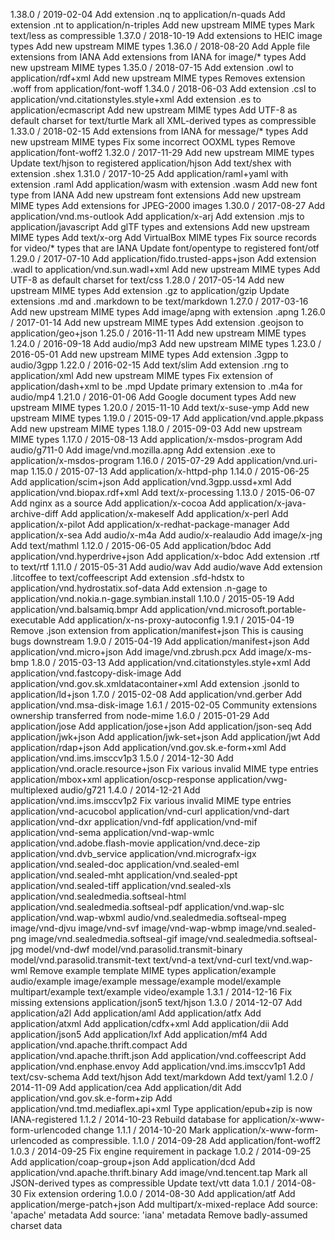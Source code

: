 1.38.0 / 2019-02-04
Add extension .nq to application/n-quads
Add extension .nt to application/n-triples
Add new upstream MIME types
Mark text/less as compressible
1.37.0 / 2018-10-19
Add extensions to HEIC image types
Add new upstream MIME types
1.36.0 / 2018-08-20
Add Apple file extensions from IANA
Add extensions from IANA for image/* types
Add new upstream MIME types
1.35.0 / 2018-07-15
Add extension .owl to application/rdf+xml
Add new upstream MIME types
Removes extension .woff from application/font-woff
1.34.0 / 2018-06-03
Add extension .csl to application/vnd.citationstyles.style+xml
Add extension .es to application/ecmascript
Add new upstream MIME types
Add UTF-8 as default charset for text/turtle
Mark all XML-derived types as compressible
1.33.0 / 2018-02-15
Add extensions from IANA for message/* types
Add new upstream MIME types
Fix some incorrect OOXML types
Remove application/font-woff2
1.32.0 / 2017-11-29
Add new upstream MIME types
Update text/hjson to registered application/hjson
Add text/shex with extension .shex
1.31.0 / 2017-10-25
Add application/raml+yaml with extension .raml
Add application/wasm with extension .wasm
Add new font type from IANA
Add new upstream font extensions
Add new upstream MIME types
Add extensions for JPEG-2000 images
1.30.0 / 2017-08-27
Add application/vnd.ms-outlook
Add application/x-arj
Add extension .mjs to application/javascript
Add glTF types and extensions
Add new upstream MIME types
Add text/x-org
Add VirtualBox MIME types
Fix source records for video/* types that are IANA
Update font/opentype to registered font/otf
1.29.0 / 2017-07-10
Add application/fido.trusted-apps+json
Add extension .wadl to application/vnd.sun.wadl+xml
Add new upstream MIME types
Add UTF-8 as default charset for text/css
1.28.0 / 2017-05-14
Add new upstream MIME types
Add extension .gz to application/gzip
Update extensions .md and .markdown to be text/markdown
1.27.0 / 2017-03-16
Add new upstream MIME types
Add image/apng with extension .apng
1.26.0 / 2017-01-14
Add new upstream MIME types
Add extension .geojson to application/geo+json
1.25.0 / 2016-11-11
Add new upstream MIME types
1.24.0 / 2016-09-18
Add audio/mp3
Add new upstream MIME types
1.23.0 / 2016-05-01
Add new upstream MIME types
Add extension .3gpp to audio/3gpp
1.22.0 / 2016-02-15
Add text/slim
Add extension .rng to application/xml
Add new upstream MIME types
Fix extension of application/dash+xml to be .mpd
Update primary extension to .m4a for audio/mp4
1.21.0 / 2016-01-06
Add Google document types
Add new upstream MIME types
1.20.0 / 2015-11-10
Add text/x-suse-ymp
Add new upstream MIME types
1.19.0 / 2015-09-17
Add application/vnd.apple.pkpass
Add new upstream MIME types
1.18.0 / 2015-09-03
Add new upstream MIME types
1.17.0 / 2015-08-13
Add application/x-msdos-program
Add audio/g711-0
Add image/vnd.mozilla.apng
Add extension .exe to application/x-msdos-program
1.16.0 / 2015-07-29
Add application/vnd.uri-map
1.15.0 / 2015-07-13
Add application/x-httpd-php
1.14.0 / 2015-06-25
Add application/scim+json
Add application/vnd.3gpp.ussd+xml
Add application/vnd.biopax.rdf+xml
Add text/x-processing
1.13.0 / 2015-06-07
Add nginx as a source
Add application/x-cocoa
Add application/x-java-archive-diff
Add application/x-makeself
Add application/x-perl
Add application/x-pilot
Add application/x-redhat-package-manager
Add application/x-sea
Add audio/x-m4a
Add audio/x-realaudio
Add image/x-jng
Add text/mathml
1.12.0 / 2015-06-05
Add application/bdoc
Add application/vnd.hyperdrive+json
Add application/x-bdoc
Add extension .rtf to text/rtf
1.11.0 / 2015-05-31
Add audio/wav
Add audio/wave
Add extension .litcoffee to text/coffeescript
Add extension .sfd-hdstx to application/vnd.hydrostatix.sof-data
Add extension .n-gage to application/vnd.nokia.n-gage.symbian.install
1.10.0 / 2015-05-19
Add application/vnd.balsamiq.bmpr
Add application/vnd.microsoft.portable-executable
Add application/x-ns-proxy-autoconfig
1.9.1 / 2015-04-19
Remove .json extension from application/manifest+json
This is causing bugs downstream
1.9.0 / 2015-04-19
Add application/manifest+json
Add application/vnd.micro+json
Add image/vnd.zbrush.pcx
Add image/x-ms-bmp
1.8.0 / 2015-03-13
Add application/vnd.citationstyles.style+xml
Add application/vnd.fastcopy-disk-image
Add application/vnd.gov.sk.xmldatacontainer+xml
Add extension .jsonld to application/ld+json
1.7.0 / 2015-02-08
Add application/vnd.gerber
Add application/vnd.msa-disk-image
1.6.1 / 2015-02-05
Community extensions ownership transferred from node-mime
1.6.0 / 2015-01-29
Add application/jose
Add application/jose+json
Add application/json-seq
Add application/jwk+json
Add application/jwk-set+json
Add application/jwt
Add application/rdap+json
Add application/vnd.gov.sk.e-form+xml
Add application/vnd.ims.imsccv1p3
1.5.0 / 2014-12-30
Add application/vnd.oracle.resource+json
Fix various invalid MIME type entries
application/mbox+xml
application/oscp-response
application/vwg-multiplexed
audio/g721
1.4.0 / 2014-12-21
Add application/vnd.ims.imsccv1p2
Fix various invalid MIME type entries
application/vnd-acucobol
application/vnd-curl
application/vnd-dart
application/vnd-dxr
application/vnd-fdf
application/vnd-mif
application/vnd-sema
application/vnd-wap-wmlc
application/vnd.adobe.flash-movie
application/vnd.dece-zip
application/vnd.dvb_service
application/vnd.micrografx-igx
application/vnd.sealed-doc
application/vnd.sealed-eml
application/vnd.sealed-mht
application/vnd.sealed-ppt
application/vnd.sealed-tiff
application/vnd.sealed-xls
application/vnd.sealedmedia.softseal-html
application/vnd.sealedmedia.softseal-pdf
application/vnd.wap-slc
application/vnd.wap-wbxml
audio/vnd.sealedmedia.softseal-mpeg
image/vnd-djvu
image/vnd-svf
image/vnd-wap-wbmp
image/vnd.sealed-png
image/vnd.sealedmedia.softseal-gif
image/vnd.sealedmedia.softseal-jpg
model/vnd-dwf
model/vnd.parasolid.transmit-binary
model/vnd.parasolid.transmit-text
text/vnd-a
text/vnd-curl
text/vnd.wap-wml
Remove example template MIME types
application/example
audio/example
image/example
message/example
model/example
multipart/example
text/example
video/example
1.3.1 / 2014-12-16
Fix missing extensions
application/json5
text/hjson
1.3.0 / 2014-12-07
Add application/a2l
Add application/aml
Add application/atfx
Add application/atxml
Add application/cdfx+xml
Add application/dii
Add application/json5
Add application/lxf
Add application/mf4
Add application/vnd.apache.thrift.compact
Add application/vnd.apache.thrift.json
Add application/vnd.coffeescript
Add application/vnd.enphase.envoy
Add application/vnd.ims.imsccv1p1
Add text/csv-schema
Add text/hjson
Add text/markdown
Add text/yaml
1.2.0 / 2014-11-09
Add application/cea
Add application/dit
Add application/vnd.gov.sk.e-form+zip
Add application/vnd.tmd.mediaflex.api+xml
Type application/epub+zip is now IANA-registered
1.1.2 / 2014-10-23
Rebuild database for application/x-www-form-urlencoded change
1.1.1 / 2014-10-20
Mark application/x-www-form-urlencoded as compressible.
1.1.0 / 2014-09-28
Add application/font-woff2
1.0.3 / 2014-09-25
Fix engine requirement in package
1.0.2 / 2014-09-25
Add application/coap-group+json
Add application/dcd
Add application/vnd.apache.thrift.binary
Add image/vnd.tencent.tap
Mark all JSON-derived types as compressible
Update text/vtt data
1.0.1 / 2014-08-30
Fix extension ordering
1.0.0 / 2014-08-30
Add application/atf
Add application/merge-patch+json
Add multipart/x-mixed-replace
Add source: 'apache' metadata
Add source: 'iana' metadata
Remove badly-assumed charset data
